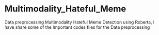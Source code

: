 # Multimodality_Hateful_Meme
Data preprocessing Multimodality Hateful Meme Detection using Roberta, I have share some of the Important codes files for the Data preprocessing
